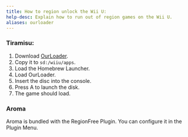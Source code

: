 ```yaml
---
title: How to region unlock the Wii U:
help-desc: Explain how to run out of region games on the Wii U.
aliases: ourloader
---
```


### Tiramisu:
1. Download [OurLoader](https://cdn.discordapp.com/attachments/279783073497874442/736000233418260580/ourloader.elf).
2. Copy it to `sd:/wiiu/apps`.
3. Load the Homebrew Launcher.
4. Load OurLoader.
5. Insert the disc into the console.
6. Press A to launch the disk.
7. The game should load.

### Aroma
Aroma is bundled with the RegionFree Plugin. You can configure it in the Plugin Menu.
